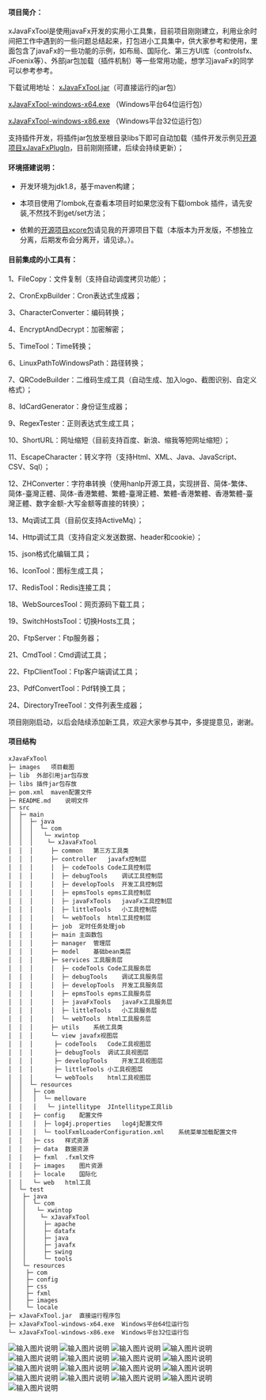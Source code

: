#### 项目简介：
xJavaFxTool是使用javaFx开发的实用小工具集，目前项目刚刚建立，利用业余时间把工作中遇到的一些问题总结起来，打包进小工具集中，供大家参考和使用，里面包含了javaFx的一些功能的示例，如布局、国际化、第三方UI库（controlsfx、JFoenix等）、外部jar包加载（插件机制）等一些常用功能，想学习javaFx的同学可以参考参考。

下载试用地址：
[xJavaFxTool.jar](http://https://gitee.com/zhuifeng335/xJavaFxTool/raw/master/xJavaFxTool.jar)（可直接运行的jar包）

[xJavaFxTool-windows-x64.exe](http://files.git.oschina.net/group1/M00/02/52/PaAvDFoMK7WAarb1BUr2AITvKOs065.exe?token=d382af44db66517b3744cc4db1b63790&ts=1510747062&attname=xJavaFxTool-windows-x64.exe) （Windows平台64位运行包）

[xJavaFxTool-windows-x86.exe](http://files.git.oschina.net/group1/M00/02/52/PaAvDFoMKsiAZWSVBUp0AMSoQHI477.exe?token=74dd3d5173f0181af50fd1c8ecb3a45a&ts=1510748898&attname=xJavaFxTool-windows-x86.exe) （Windows平台32位运行包）

支持插件开发，将插件jar包放至根目录libs下即可自动加载（插件开发示例见[开源项目xJavaFxPlugIn](https://gitee.com/zhuifeng335/xJavaFxPlugIn)，目前刚刚搭建，后续会持续更新）；

#### 环境搭建说明：
- 开发环境为jdk1.8，基于maven构建；

- 本项目使用了lombok,在查看本项目时如果您没有下载lombok 插件，请先安装,不然找不到get/set方法；

- 依赖的[开源项目xcore包](https://gitee.com/zhuifeng335/xcore)请见我的开源项目下载（本版本为开发版，不想独立分离，后期发布会分离开，请见谅。）。

#### 目前集成的小工具有：
1、FileCopy：文件复制（支持自动调度拷贝功能）；

2、CronExpBuilder：Cron表达式生成器；

3、CharacterConverter：编码转换；

4、EncryptAndDecrypt：加密解密；

5、TimeTool：Time转换；

6、LinuxPathToWindowsPath：路径转换；

7、QRCodeBuilder：二维码生成工具（自动生成、加入logo、截图识别、自定义格式）；

8、IdCardGenerator：身份证生成器；

9、RegexTester：正则表达式生成工具；

10、ShortURL：网址缩短（目前支持百度、新浪、缩我等短网址缩短）；

11、EscapeCharacter：转义字符（支持Html、XML、Java、JavaScript、CSV、Sql）；

12、ZHConverter：字符串转换（使用hanlp开源工具，实现拼音、简体-繁体、简体-臺灣正體、简体-香港繁體、繁體-臺灣正體、繁體-香港繁體、香港繁體-臺灣正體、数字金额-大写金额等直接的转换）；

13、Mq调试工具（目前仅支持ActiveMq）；

14、Http调试工具（支持自定义发送数据、header和cookie）；

15、json格式化编辑工具；

16、IconTool：图标生成工具；

17、RedisTool：Redis连接工具；

18、WebSourcesTool：网页源码下载工具；

19、SwitchHostsTool：切换Hosts工具；

20、FtpServer：Ftp服务器；

21、CmdTool：Cmd调试工具；

22、FtpClientTool：Ftp客户端调试工具；

23、PdfConvertTool：Pdf转换工具；

24、DirectoryTreeTool：文件列表生成器；


项目刚刚启动，以后会陆续添加新工具，欢迎大家参与其中，多提提意见，谢谢。


#### 项目结构

```
xJavaFxTool
├─ images	项目截图
├─ lib	外部引用jar包存放
├─ libs	插件jar包存放
├─ pom.xml	maven配置文件
├─ README.md	说明文件
├─ src
│  ├─ main
│  │  ├─ java
│  │  │  └─ com
│  │  │   └─ xwintop
│  │  │    └─ xJavaFxTool
│  │  │     ├─ common	第三方工具类
│  │  │     ├─ controller	javafx控制层
│  │  │     │  ├─ codeTools	Code工具控制层
│  │  │     │  ├─ debugTools	调试工具控制层
│  │  │     │  ├─ developTools	开发工具控制层
│  │  │     │  ├─ epmsTools	epms工具控制层
│  │  │     │  ├─ javaFxTools	javaFx工具控制层
│  │  │     │  ├─ littleTools	小工具控制层
│  │  │     │  └─ webTools	html工具控制层
│  │  │     ├─ job	定时任务处理job
│  │  │     ├─ main	主函数包
│  │  │     ├─ manager	管理层
│  │  │     ├─ model	基础bean类层
│  │  │     ├─ services	工具服务层
│  │  │     │  ├─ codeTools	Code工具服务层
│  │  │     │  ├─ debugTools	调试工具服务层
│  │  │     │  ├─ developTools	开发工具服务层
│  │  │     │  ├─ epmsTools	epms工具服务层
│  │  │     │  ├─ javaFxTools	javaFx工具服务层
│  │  │     │  ├─ littleTools	小工具服务层
│  │  │     │  └─ webTools	html工具服务层
│  │  │     ├─ utils	系统工具类
│  │  │     └─ view	javafx视图层
│  │  │      ├─ codeTools	Code工具视图层
│  │  │      ├─ debugTools	调试工具视图层
│  │  │      ├─ developTools	开发工具视图层
│  │  │      ├─ littleTools	小工具视图层
│  │  │      └─ webTools	html工具视图层
│  │  └─ resources
│  │   ├─ com
│  │   │  └─ melloware
│  │   │   └─ jintellitype	JIntellitype工具lib
│  │   ├─ config	配置文件
│  │   │  ├─ log4j.properties	log4j配置文件
│  │   │  └─ toolFxmlLoaderConfiguration.xml	系统菜单加载配置文件
│  │   ├─ css	样式资源
│  │   ├─ data	数据资源
│  │   ├─ fxml	.fxml文件
│  │   ├─ images	图片资源
│  │   ├─ locale	国际化
│  │   └─ web	html工具
│  └─ test
│   ├─ java
│   │  └─ com
│   │   └─ xwintop
│   │    └─ xJavaFxTool
│   │     ├─ apache
│   │     ├─ datafx
│   │     ├─ java
│   │     ├─ javafx
│   │     ├─ swing
│   │     └─ tools
│   └─ resources
│    ├─ com
│    ├─ config
│    ├─ css
│    ├─ fxml
│    ├─ images
│    └─ locale
├─ xJavaFxTool.jar	直接运行程序包
├─ xJavaFxTool-windows-x64.exe	Windows平台64位运行包
└─ xJavaFxTool-windows-x86.exe  Windows平台32位运行包

```

![输入图片说明](https://git.oschina.net/zhuifeng335/xJavaFxTool/raw/master/images/文件复制.png "文件复制.png")
![输入图片说明](https://git.oschina.net/zhuifeng335/xJavaFxTool/raw/master/images/Cron表达式生成器.png "Cron表达式生成器.png")
![输入图片说明](https://git.oschina.net/zhuifeng335/xJavaFxTool/raw/master/images/Mq调试工具.png "Mq调试工具.png")
![输入图片说明](https://git.oschina.net/zhuifeng335/xJavaFxTool/raw/master/images/正则表达式生成工具.png "正则表达式生成工具.png")
![输入图片说明](https://git.oschina.net/zhuifeng335/xJavaFxTool/raw/master/images/二维码生成工具.png "二维码生成工具.png")
![输入图片说明](https://git.oschina.net/zhuifeng335/xJavaFxTool/raw/master/images/json格式化编辑工具.png "json格式化编辑工具.png")
![输入图片说明](https://git.oschina.net/zhuifeng335/xJavaFxTool/raw/master/images/网址缩短.png "网址缩短.png")
![输入图片说明](https://git.oschina.net/zhuifeng335/xJavaFxTool/raw/master/images/字符串转换.png "字符串转换.png")
![输入图片说明](https://git.oschina.net/zhuifeng335/xJavaFxTool/raw/master/images/Http调试工具.png "Http调试工具.png")
![输入图片说明](https://git.oschina.net/zhuifeng335/xJavaFxTool/raw/master/images/编码转换.png "编码转换.png")
![输入图片说明](https://git.oschina.net/zhuifeng335/xJavaFxTool/raw/master/images/转义字符.png "转义字符.png")
![输入图片说明](https://git.oschina.net/zhuifeng335/xJavaFxTool/raw/master/images/加密解密.png "加密解密.png")
![输入图片说明](https://git.oschina.net/zhuifeng335/xJavaFxTool/raw/master/images/Time转换.png "Time转换.png")
![输入图片说明](https://git.oschina.net/zhuifeng335/xJavaFxTool/raw/master/images/图标生成工具.png "图标生成工具.png")
![输入图片说明](https://git.oschina.net/zhuifeng335/xJavaFxTool/raw/master/images/Redis连接工具.png "Redis连接工具.png")
![输入图片说明](https://git.oschina.net/zhuifeng335/xJavaFxTool/raw/master/images/Ftp服务器.png "Ftp服务器.png")
![输入图片说明](https://git.oschina.net/zhuifeng335/xJavaFxTool/raw/master/images/文件列表生成器.png "文件列表生成器.png")
